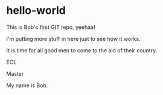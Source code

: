 hello-world
===========

This is Bob's first GIT repo, yeehaa!

I'm putting more stuff in here just to see how it works.

It is time for all good men to come to the aid of their country.

EOL

Master

My name is Bob.
